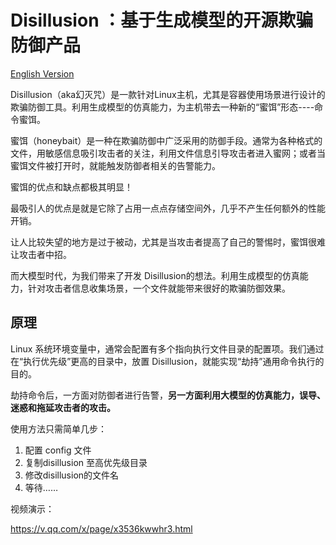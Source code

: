 # Disillusion ：基于生成模型的开源欺骗防御产品

[English Version](https://github.com/SECSpell/Disillusion/blob/main/README.md)

Disillusion（aka幻灭咒）是一款针对Linux主机，尤其是容器使用场景进行设计的欺骗防御工具。利用生成模型的仿真能力，为主机带去一种新的“蜜饵”形态----命令蜜饵。

蜜饵（honeybait）是一种在欺骗防御中广泛采用的防御手段。通常为各种格式的文件，用敏感信息吸引攻击者的关注，利用文件信息引导攻击者进入蜜网；或者当蜜饵文件被打开时，就能触发防御者相关的告警能力。

蜜饵的优点和缺点都极其明显！

最吸引人的优点是就是它除了占用一点点存储空间外，几乎不产生任何额外的性能开销。

让人比较失望的地方是过于被动，尤其是当攻击者提高了自己的警惕时，蜜饵很难让攻击者中招。

而大模型时代，为我们带来了开发 Disillusion的想法。利用生成模型的仿真能力，针对攻击者信息收集场景，一个文件就能带来很好的欺骗防御效果。

## 原理

Linux 系统环境变量中，通常会配置有多个指向执行文件目录的配置项。我们通过在“执行优先级”更高的目录中，放置 Disillusion，就能实现“劫持”通用命令执行的目的。

劫持命令后，一方面对防御者进行告警，**另一方面利用大模型的仿真能力，误导、迷惑和拖延攻击者的攻击。**

使用方法只需简单几步：

1. 配置 config 文件
2. 复制disillusion 至高优先级目录
3. 修改disillusion的文件名
4. 等待……

视频演示：

https://v.qq.com/x/page/x3536kwwhr3.html


